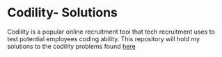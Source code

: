 # Codility- Solutions
Codility is a popular online recruitment tool that tech recruitment uses to test potential employees coding ability. This repository will hold my solutions to the codility problems found [here](https://app.codility.com/programmers/challenges/)
